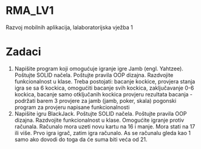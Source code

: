 # RMA_LV1
Razvoj mobilnih aplikacija, lalaboratorijska vježba 1

# Zadaci
1. Napišite program koji omogućuje igranje igre Jamb (engl. Yahtzee). Poštujte SOLID načela. Poštujte pravila OOP dizajna. Razdvojite funkcionalnost u klase. Treba postojati:
bacanje kockice, provjera stanja
igra se sa 6 kockica, omogućiti bacanje svih kockica, zaključavanje 0-6 kockica, bacanje samo otključanih kockica
provjeru rezultata bacanja - podržati barem 3 provjere za jamb (jamb, poker, skala)
pogonski program za provjeru napisane funkcionalnosti
2. Napišite igru BlackJack. Poštujte SOLID načela. Poštujte pravila OOP dizajna. Razdvojite funkcionalnost u klase. Omogućite igranje protiv računala. Računalo mora uzeti novu kartu na 16 i manje. Mora stati na 17 ili više. Prvo igra igrač, zatim igra računalo. As se računalu gleda kao 1 samo ako dovodi do toga da će suma biti veća od 21.
